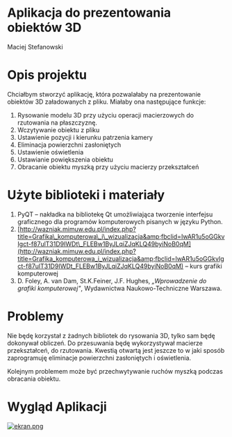 # Aplikacja do prezentowania obiektów 3D

Maciej Stefanowski

# Opis projektu

Chciałbym stworzyć aplikację, która pozwalałaby na prezentowanie obiektów 3D załadowanych z pliku. Miałaby ona następujące funkcje:

1. Rysowanie modelu 3D przy użyciu operacji macierzowych do rzutowania na płaszczyznę.
2. Wczytywanie obiektu z pliku
3. Ustawienie pozycji i kierunku patrzenia kamery
4. Eliminacja powierzchni zasłoniętych
5. Ustawienie oświetlenia
6. Ustawianie powiększenia obiektu
7. Obracanie obiektu myszką przy użyciu macierzy przekształceń

# Użyte biblioteki i materiały

1. PyQT – nakładka na bibliotekę Qt umożliwiająca tworzenie interfejsu graficznego dla programów komputerowych pisanych w języku Python.
2. [http://wazniak.mimuw.edu.pl/index.php?title=Grafika\_komputerowa\_i\_wizualizacja&amp;fbclid=IwAR1u5oGGkvIgct-f87ulT31D9IWDt\_FLEBw1ByJLqiZJqKLQ49byiNoB0qM](http://wazniak.mimuw.edu.pl/index.php?title=Grafika_komputerowa_i_wizualizacja&amp;fbclid=IwAR1u5oGGkvIgct-f87ulT31D9IWDt_FLEBw1ByJLqiZJqKLQ49byiNoB0qM) – kurs grafiki komputerowej
3. D. Foley, A. van Dam, St.K.Feiner, J.F. Hughes, _„Wprowadzenie do grafiki komputerowej&quot;_, Wydawnictwa Naukowo-Techniczne Warszawa.

# Problemy

Nie będę korzystał z żadnych bibliotek do rysowania 3D, tylko sam będę dokonywał obliczeń. Do przesuwania będę wykorzystywał macierze przekształceń, do rzutowania. Kwestią otwartą jest jeszcze to w jaki sposób zaprogramuję eliminacje powierzchni zasłoniętych i oświetlenia.

Kolejnym problemem może być przechwytywanie ruchów myszką podczas obracania obiektu.





# Wygląd Aplikacji

 [![ekran.png](https://i.postimg.cc/Jhbs62f3/ekran.png)](https://postimg.cc/zLGD30X3)
